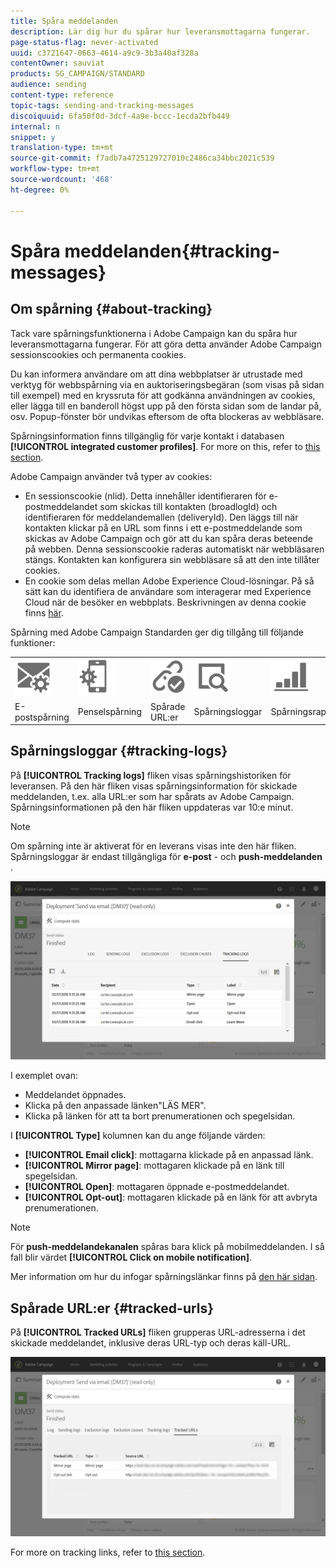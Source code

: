 ```yaml
---
title: Spåra meddelanden
description: Lär dig hur du spårar hur leveransmottagarna fungerar.
page-status-flag: never-activated
uuid: c3721647-0663-4614-a9c9-3b3a40af328a
contentOwner: sauviat
products: SG_CAMPAIGN/STANDARD
audience: sending
content-type: reference
topic-tags: sending-and-tracking-messages
discoiquuid: 6fa50f0d-3dcf-4a9e-bccc-1ecda2bfb449
internal: n
snippet: y
translation-type: tm+mt
source-git-commit: f7adb7a4725129727010c2486ca34bbc2021c539
workflow-type: tm+mt
source-wordcount: '468'
ht-degree: 0%

---
```



# Spåra meddelanden{#tracking-messages}

## Om spårning {#about-tracking}

Tack vare spårningsfunktionerna i Adobe Campaign kan du spåra hur leveransmottagarna fungerar. För att göra detta använder Adobe Campaign sessionscookies och permanenta cookies.

Du kan informera användare om att dina webbplatser är utrustade med verktyg för webbspårning via en auktoriseringsbegäran (som visas på sidan till exempel) med en kryssruta för att godkänna användningen av cookies, eller lägga till en banderoll högst upp på den första sidan som de landar på, osv. Popup-fönster bör undvikas eftersom de ofta blockeras av webbläsare.

Spårningsinformation finns tillgänglig för varje kontakt i databasen **[!UICONTROL integrated customer profiles]**. For more on this, refer to [this section](../../audiences/using/integrated-customer-profile.md).

Adobe Campaign använder två typer av cookies:

* En sessionscookie (nlid). Detta innehåller identifieraren för e-postmeddelandet som skickas till kontakten (broadlogId) och identifieraren för meddelandemallen (deliveryId). Den läggs till när kontakten klickar på en URL som finns i ett e-postmeddelande som skickas av Adobe Campaign och gör att du kan spåra deras beteende på webben. Denna sessionscookie raderas automatiskt när webbläsaren stängs. Kontakten kan konfigurera sin webbläsare så att den inte tillåter cookies.
* En cookie som delas mellan Adobe Experience Cloud-lösningar. På så sätt kan du identifiera de användare som interagerar med Experience Cloud när de besöker en webbplats. Beskrivningen av denna cookie finns [här](https://docs.adobe.com/content/help/en/core-services/interface/ec-cookies/cookies-mc.html).

Spårning med Adobe Campaign Standarden ger dig tillgång till följande funktioner:

<table>
<tr>
    <td valign="top">
        <a href="../../administration/using/configuring-email-channel.md#tracking-parameters"><img width="60px" alt="villkor" src="assets/icon_email_parameters.png"/></a>
    </td>
    <td valign="top">
        <a href="https://helpx.adobe.com/campaign/kb/push-tracking.html"><img width="60px" alt="villkor" src="assets/icon_push_parameters.png"/></a>
    </td>
    <td valign="top">
        <a href="../../designing/using/links.md#about-tracked-urls"><img width="60px" alt="villkor" src="assets/icon_url.png"/></a>
    </td>
        <td valign="top">
          <a href="../../sending/using/tracking-messages.md#tracking-logs"><img width="60px" alt="villkor" src="assets/icon_log.png"/></a>
    </td>
    </td>
    <td valign="top">
          <a href="../../reporting/using/tracking-indicators.md"><img width="60px" alt="villkor" src="assets/icon_report.png"/></a>
</tr>
<tr>
<td>E-postspårning</td>
<td>Penselspårning</td>
<td>Spårade URL:er</td>
<td>Spårningsloggar</td>
<td>Spårningsrapport</td>
</tr>
</table>

## Spårningsloggar {#tracking-logs}

På **[!UICONTROL Tracking logs]** fliken visas spårningshistoriken för leveransen. På den här fliken visas spårningsinformation för skickade meddelanden, t.ex. alla URL:er som har spårats av Adobe Campaign. Spårningsinformationen på den här fliken uppdateras var 10:e minut.

>[!NOTE]
>
>Om spårning inte är aktiverat för en leverans visas inte den här fliken. Spårningsloggar är endast tillgängliga för **e-post** - och **push-meddelanden** .

![](assets/tracking_logs.png)

I exemplet ovan:

* Meddelandet öppnades.
* Klicka på den anpassade länken&quot;LÄS MER&quot;.
* Klicka på länken för att ta bort prenumerationen och spegelsidan.

I **[!UICONTROL Type]** kolumnen kan du ange följande värden:

* **[!UICONTROL Email click]**: mottagarna klickade på en anpassad länk.
* **[!UICONTROL Mirror page]**: mottagaren klickade på en länk till spegelsidan.
* **[!UICONTROL Open]**: mottagaren öppnade e-postmeddelandet.
* **[!UICONTROL Opt-out]**: mottagaren klickade på en länk för att avbryta prenumerationen.

>[!NOTE]
>
>För **push-meddelandekanalen** spåras bara klick på mobilmeddelanden. I så fall blir värdet **[!UICONTROL Click on mobile notification]**.

Mer information om hur du infogar spårningslänkar finns på [den här sidan](../../designing/using/links.md#inserting-a-link).

## Spårade URL:er {#tracked-urls}

På **[!UICONTROL Tracked URLs]** fliken grupperas URL-adresserna i det skickade meddelandet, inklusive deras URL-typ och deras käll-URL.

![](assets/sending_delivery6.png)

For more on tracking links, refer to [this section](../../designing/using/links.md#about-tracked-urls).

